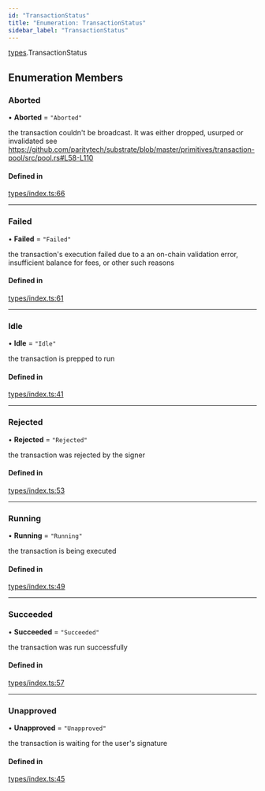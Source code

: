 ```yaml
---
id: "TransactionStatus"
title: "Enumeration: TransactionStatus"
sidebar_label: "TransactionStatus"
---
```


[types](../../../modules/Types/Types.md).TransactionStatus

## Enumeration Members

### Aborted

• **Aborted** = ``"Aborted"``

the transaction couldn't be broadcast. It was either dropped, usurped or invalidated
see https://github.com/paritytech/substrate/blob/master/primitives/transaction-pool/src/pool.rs#L58-L110

#### Defined in

[types/index.ts:66](https://github.com/PolymeshAssociation/polymesh-sdk/blob/91c2d2d8/src/types/index.ts#L66)

___

### Failed

• **Failed** = ``"Failed"``

the transaction's execution failed due to a an on-chain validation error, insufficient balance for fees, or other such reasons

#### Defined in

[types/index.ts:61](https://github.com/PolymeshAssociation/polymesh-sdk/blob/91c2d2d8/src/types/index.ts#L61)

___

### Idle

• **Idle** = ``"Idle"``

the transaction is prepped to run

#### Defined in

[types/index.ts:41](https://github.com/PolymeshAssociation/polymesh-sdk/blob/91c2d2d8/src/types/index.ts#L41)

___

### Rejected

• **Rejected** = ``"Rejected"``

the transaction was rejected by the signer

#### Defined in

[types/index.ts:53](https://github.com/PolymeshAssociation/polymesh-sdk/blob/91c2d2d8/src/types/index.ts#L53)

___

### Running

• **Running** = ``"Running"``

the transaction is being executed

#### Defined in

[types/index.ts:49](https://github.com/PolymeshAssociation/polymesh-sdk/blob/91c2d2d8/src/types/index.ts#L49)

___

### Succeeded

• **Succeeded** = ``"Succeeded"``

the transaction was run successfully

#### Defined in

[types/index.ts:57](https://github.com/PolymeshAssociation/polymesh-sdk/blob/91c2d2d8/src/types/index.ts#L57)

___

### Unapproved

• **Unapproved** = ``"Unapproved"``

the transaction is waiting for the user's signature

#### Defined in

[types/index.ts:45](https://github.com/PolymeshAssociation/polymesh-sdk/blob/91c2d2d8/src/types/index.ts#L45)
